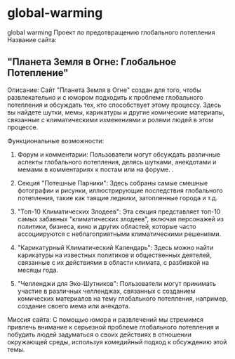 # global-warming
global warming
Проект по предотвращению глобального потепления
Название сайта: 
## "Планета Земля в Огне: Глобальное Потепление"

Описание:
Сайт "Планета Земля в Огне" создан для того, чтобы развлекательно и с юмором подходить к проблеме глобального потепления и обсуждать тех, кто способствует этому процессу. Здесь вы найдете шутки, мемы, карикатуры и другие комические материалы, связанные с климатическими изменениями и ролями людей в этом процессе.

Функциональные возможности:

1. Форум и комментарии: Пользователи могут обсуждать различные аспекты глобального потепления, делясь шутками, анекдотами и мемами в комментариях к постам или на форуме. .

2. Секция "Потешные Парники": Здесь собраны самые смешные фотографии и рисунки, иллюстрирующие последствия глобального потепления, такие как таящие ледники, затопленные города и т.д.

3. "Топ-10 Климатических Злодеев": Эта секция представляет топ-10 самых забавных "климатических злодеев", включая персонажей из политики, бизнеса, кино и других областей, которые часто ассоциируются с неблагоприятными климатическими решениями.

4. "Карикатурный Климатический Календарь": Здесь можно найти карикатуры на известных политиков и общественных деятелей, связанные с их действиями в области климата, с разбивкой на месяцы года.

5. "Челленджи для Эко-Шутников": Пользователи могут принимать участие в различных челленджах, связанных с созданием комических материалов на тему глобального потепления, например, создание своего мема или анекдота.


Миссия сайта: С помощью юмора и развлечений мы стремимся привлечь внимание к серьезной проблеме глобального потепления и побудить людей задуматься о своих действиях в отношении окружающей среды, используя комедийный подход к обсуждению этой темы.
